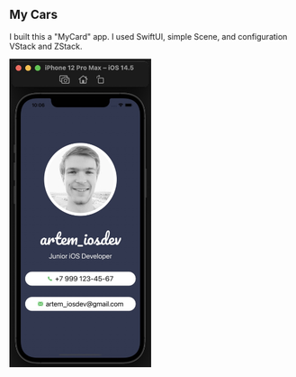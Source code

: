 ## My Cars

I built this a "MyCard" app. 
I used SwiftUI, simple Scene, and configuration VStack and ZStack.

<img alt="image" src="image.jpg" width = 50% > </img> 